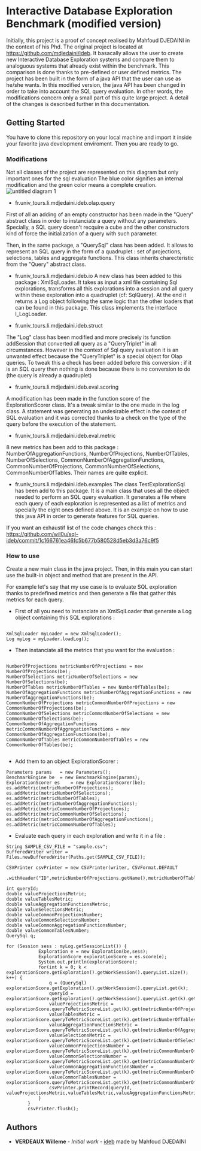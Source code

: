 # Interactive Database Exploration Benchmark (modified version)

Initially, this project is a proof of concept realised by Mahfoud DJEDAINI in the context of his Phd. The original project is located at https://github.com/mdjedaini/ideb. 
It basacally allows the user to create new Interactive Database Exploration systems and compare them to analoguous systems that already exist within the benchmark. This comparison is done thanks to pre-defined or user defined metrics.
The project has been built in the form of a java API that the user can use as he/she wants. 
In this modified version, the java API has been changed in order to take into account the SQL query evaluation. In other words, the modifications concern only a small part of this quite large project. A detail of the changes is described further in this documentation.

## Getting Started

You have to clone this repository on your local machine and import it inside your favorite java development enviroment. Then you are ready to go. 

### Modifications
Not all classes of the project are represented on this diagram but only important ones for the sql evaluation 
The blue color signifies an internal modification and the green color means a complete creation.
![untitled diagram 1](https://user-images.githubusercontent.com/15943103/44458052-46f04980-a605-11e8-9c9b-9b1482c3f28e.png)

- fr.univ_tours.li.mdjedaini.ideb.olap.query

First of all an adding of an empty constructor has been made in the "Query" abstract class in order to instanciate a query without any parameters. Specially, a SQL query doesn't recquire a cube and the other constructors kind of force the initialization of a query with such parameter. 

Then, in the same package, a "QuerySql" class has been added. It allows to represent an SQL query in the form of a quadruplet : set of projections, selections, tables and aggregate functions. This class inherits charecteristic from the "Query" abstract class.

- fr.univ_tours.li.mdjedaini.ideb.io
A new class has been added to this package : XmlSqlLoader. It takes as input a xml file containing Sql explorations, transforms all this explorations into a session and all query within these exploration into a quadruplet (cf: SqlQuery). At the end it returns a Log object following the same logic than the other loaders that can be found in this package. This class implements the interface I_LogLoader.


- fr.univ_tours.li.mdjedaini.ideb.struct

The "Log" class has been modified and more precisely its function addSession that converted all query as a "QueryTriplet" in all circumstances. However in the context of Sql query evaluation it is an unwanted effect because the "QueryTriplet" is a special object for Olap queries. To tweak this a check has been added before this conversion : if it is an SQL query then nothing is done because there is no conversion to do (the query is already a quadruplet)


- fr.univ_tours.li.mdjedaini.ideb.eval.scoring

A modification has been made in the function score of the ExplorationScorer class. It's a tweak similar to the one made in the log class. A statement was generating an undesirable effect in the context of SQL evaluation and it was corrected thanks to a check on the type of the query before the execution of the statement.


 
- fr.univ_tours.li.mdjedaini.ideb.eval.metric

8 new metrics has been add to this package : NumberOfAggregationFunctions, NumberOfProjections, NumberOfTables, NumberOfSelections, CommonNumberOfAggregationFunctions, CommonNumberOfProjections, CommonNumberOfSelections, CommonNumberOfTables. Their names are quite explicit. 


- fr.univ_tours.li.mdjedaini.ideb.examples
The class TestExplorationSql has been add to this package. It is a main class that uses all the object needed to perform an SQL query evaluation. It generates a file where each query of each exploration is represented as a list of metrics and specially the eight ones defined above. It is an example on how to use this java API in order to generate features for SQL queries. 

If you want an exhaustif list of the code changes check this : https://github.com/wil0u/sql-ideb/commit/1c166761ea46fc5b677b580528d5eb3d3a76c9f5


### How to use

Create a new main class in the java project. Then, in this main you can start use the built-in object and method that are present in the API. 

For example let's say that my use case is to evaluate SQL exploration thanks to predefined metrics and then generate a file that gather this metrics for each query.

- First of all you need to instanciate an XmlSqlLoader that generate a Log object containing this SQL explorations :

```

XmlSqlLoader myLoader = new XmlSqlLoader();
Log myLog = myLoader.loadLog();

```

- Then instanciate all the metrics that you want for the evaluation :

```

NumberOfProjections metricNumberOfProjections = new NumberOfProjections(be);
NumberOfSelections metricNumberOfSelections = new NumberOfSelections(be);
NumberOfTables metricNumberOfTables = new NumberOfTables(be);
NumberOfAggregationFunctions metricNumberOfAggregationFunctions = new NumberOfAggregationFunctions(be);
CommonNumberOfProjections metricCommonNumberOfProjections = new CommonNumberOfProjections(be);
CommonNumberOfSelections metricCommonNumberOfSelections = new CommonNumberOfSelections(be);
CommonNumberOfAggregationFunctions metricCommonNumberOfAggregationFunctions = new CommonNumberOfAggregationFunctions(be);
CommonNumberOfTables metricCommonNumberOfTables = new CommonNumberOfTables(be);
        

```
- Add them to an object ExplorationScorer :

```
Parameters params   = new Parameters();
BenchmarkEngine be  = new BenchmarkEngine(params);
ExplorationScorer es    = new ExplorationScorer(be);
es.addMetric(metricNumberOfProjections);
es.addMetric(metricNumberOfSelections);
es.addMetric(metricNumberOfTables);
es.addMetric(metricNumberOfAggregationFunctions);
es.addMetric(metricCommonNumberOfProjections);
es.addMetric(metricCommonNumberOfSelections);
es.addMetric(metricCommonNumberOfAggregationFunctions);
es.addMetric(metricCommonNumberOfTables);
```

- Evaluate each query in each exploration and write it in a file :

```
String SAMPLE_CSV_FILE = "sample.csv";
BufferedWriter writer = Files.newBufferedWriter(Paths.get(SAMPLE_CSV_FILE));

CSVPrinter csvPrinter = new CSVPrinter(writer, CSVFormat.DEFAULT
                .withHeader("ID",metricNumberOfProjections.getName(),metricNumberOfTables.getName(),metricNumberOfAggregationFunctions.getName(),metricNumberOfSelections.getName(),metricCommonNumberOfProjections.getName(),metricCommonNumberOfSelections.getName(),metricCommonNumberOfAggregationFunctions.getName(),metricCommonNumberOfTables.getName()));          
        
int queryId;
double valueProjectionsMetric;
double valueTablesMetric;
double valueAggregationFunctionsMetric;
double valueSelectionsMetric;
double valueCommonProjectionsNumber;
double valueCommonSelectionsNumber;
double valueCommonAggregationFunctionsNumber;
double valueCommonTablesNumber;
QuerySql q;
		
for (Session sess : myLog.getSessionList()) {
   			Exploration e = new Exploration(be,sess);
			ExplorationScore explorationScore = es.score(e);
			System.out.println(explorationScore);
			for(int k = 0; k < explorationScore.getExploration().getWorkSession().queryList.size(); k++) {
				q = (QuerySql) explorationScore.getExploration().getWorkSession().queryList.get(k);
				queryId = explorationScore.getExploration().getWorkSession().queryList.get(k).getQid();
				valueProjectionsMetric = explorationScore.queryToMetricScoreList.get(k).get(metricNumberOfProjections);
				valueTablesMetric = explorationScore.queryToMetricScoreList.get(k).get(metricNumberOfTables);
				valueAggregationFunctionsMetric = explorationScore.queryToMetricScoreList.get(k).get(metricNumberOfAggregationFunctions);
				valueSelectionsMetric = explorationScore.queryToMetricScoreList.get(k).get(metricNumberOfSelections);
				valueCommonProjectionsNumber = explorationScore.queryToMetricScoreList.get(k).get(metricCommonNumberOfProjections);
				valueCommonSelectionsNumber = explorationScore.queryToMetricScoreList.get(k).get(metricCommonNumberOfSelections);
				valueCommonAggregationFunctionsNumber = explorationScore.queryToMetricScoreList.get(k).get(metricCommonNumberOfAggregationFunctions);
				valueCommonTablesNumber = explorationScore.queryToMetricScoreList.get(k).get(metricCommonNumberOfTables);
				csvPrinter.printRecord(queryId, valueProjectionsMetric,valueTablesMetric,valueAggregationFunctionsMetric,valueSelectionsMetric,valueCommonProjectionsNumber,valueCommonSelectionsNumber,valueCommonAggregationFunctionsNumber,valueCommonTablesNumber);	            
			}
		}
		csvPrinter.flush();
```

## Authors

* **VERDEAUX Willeme** - *Initial work* - [ideb](https://github.com/mdjedaini/ideb) made by Mahfoud DJEDAINI
